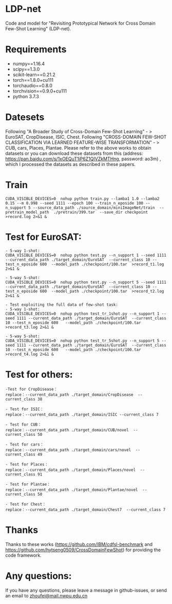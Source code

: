 # LDP-net
Code and model for "Revisiting Prototypical Network for Cross Domain Few-Shot Learning" (LDP-net).

# Requirements
- numpy==1.16.4
- scipy==1.3.0
- scikit-learn==0.21.2
- torch==1.8.0+cu111
- torchaudio==0.8.0
- torchvision==0.9.0+cu111
- python 3.7.3

# Datesets
Following "A Broader Study of Cross-Domain Few-Shot Learning" - > EuroSAT, CropDisease, ISIC, Chest.
Following "CROSS-DOMAIN FEW-SHOT CLASSIFICATION VIA LEARNED FEATURE-WISE TRANSFORMATION"  - > CUB, cars, Places, Plantae.
Please refer to the above works to obtain datasets or you can download these datasets from this (address: https://pan.baidu.com/s/1xOEQuT1jP6Z1QIVZkMTHng,
password: ao3m) , which I processed the datasets as described in these papers.

# Train
```
CUDA_VISIBLE_DEVICES=0  nohup python train.py --lamba1 1.0 --lamba2 0.15 --m 0.998 --seed 1111 --epoch 100 --train_n_eposide 100 --n_support 5 --source_data_path ./source_domain/miniImageNet/train  --pretrain_model_path  ./pretrain/399.tar  --save_dir checkpoint >record.log 2>&1 &

```

# Test for EuroSAT:
```
- 5-way 1-shot:
CUDA_VISIBLE_DEVICES=0  nohup python test.py --n_support 1 --seed 1111 --current_data_path ./target_domain/EuroSAT  --current_class 10 --test_n_eposide 600  --model_path ./checkpoint/100.tar  >record_t1.log 2>&1 &

- 5-way 5-shot:
CUDA_VISIBLE_DEVICES=0  nohup python test.py --n_support 5 --seed 1111 --current_data_path ./target_domain/EuroSAT  --current_class 10 --test_n_eposide 600  --model_path ./checkpoint/100.tar  >record_t2.log 2>&1 &

- Test exploiting the full data of few-shot task:
- 5-way 1-shot:
CUDA_VISIBLE_DEVICES=0  nohup python test_tr_1shot.py --n_support 1 --seed 1111 --current_data_path ./target_domain/EuroSAT  --current_class 10 --test_n_eposide 600   --model_path ./checkpoint/100.tar  >record_t3.log 2>&1 &

- 5-way 5-shot:
CUDA_VISIBLE_DEVICES=0  nohup python test_tr_5shot.py --n_support 5 --seed 1111 --current_data_path ./target_domain/EuroSAT  --current_class 10 --test_n_eposide 600   --model_path ./checkpoint/100.tar  >record_t4.log 2>&1 &

```
# Test for others:
```
-Test for CropDisease：
replace：--current_data_path ./target_domain/CropDisease  --current_class 38  

- Test for ISIC：
replace：--current_data_path ./target_domain/ISIC --current_class 7

- Test for CUB：
replace：--current_data_path ./target_domain/CUB/novel  --current_class 50

- Test for cars：
replace：--current_data_path ./target_domain/cars/novel  --current_class 49

- Test for Places：
replace：--current_data_path ./target_domain/Places/novel  --current_class 91

- Test for Plantae：
replace：--current_data_path ./target_domain/Plantae/novel  --current_class 50

- Test for Chest：
replace：--current_data_path ./target_domain/Chest7  --current_class 7

```
# Thanks
Thanks to these works (https://github.com/IBM/cdfsl-benchmark and https://github.com/hytseng0509/CrossDomainFewShot) for providing the code framework. 

# Any questions:
If you have any questions, please leave a message in github-issues, or send an email to zhoufei@mail.nwpu.edu.cn

